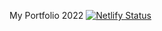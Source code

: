 My Portfolio 2022
[![Netlify Status](https://api.netlify.com/api/v1/badges/33d022ed-3ec1-42c3-9bf2-13251692215f/deploy-status)](https://app.netlify.com/sites/infallible-haibt-248821/deploys)
